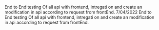 End to End testing Of all api with frontend, intregati on and create an modification in api according to request from frontEnd.
7/04/2022
End to End testing Of all api with frontend, intregati on and create an modification in api according to request from frontEnd.